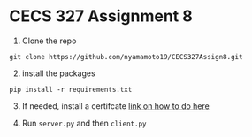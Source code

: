 # CECS 327 Assignment 8

1. Clone the repo
```
git clone https://github.com/nyamamoto19/CECS327Assign8.git
```

2. install the packages
```
pip install -r requirements.txt
```

3. If needed, install a certifcate
[link on how to do here](https://www.mongodb.com/community/forums/t/ssl-certificate-verify-failed-certificate-verify-failed-unable-to-get-local-issuer-certificate-ssl-c-997/208879/2)

4. Run `server.py` and then `client.py`
